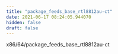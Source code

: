 ```yaml
---
title: "package_feeds_base_rtl8812au-ct"
date: 2021-06-17 08:24:05.944070
hidden: false
draft: false
---
```


x86/64/package_feeds_base_rtl8812au-ct

